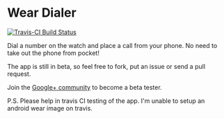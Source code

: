 
# Wear Dialer
[![Travis-CI Build Status](https://travis-ci.org/chipset95/WearDialler.svg)](https://travis-ci.org/chipset95/WearDialler)

Dial a number on the watch and place a call from your phone. No need to take out the phone from pocket!

The app is still in beta, so feel free to fork, put an issue or send a pull request.

Join the [Google+ community](https://plus.google.com/communities/102020203714396804737) to become a beta tester.

P.S. Please help in travis CI testing of the app. I'm unable to setup an android wear image on travis.
